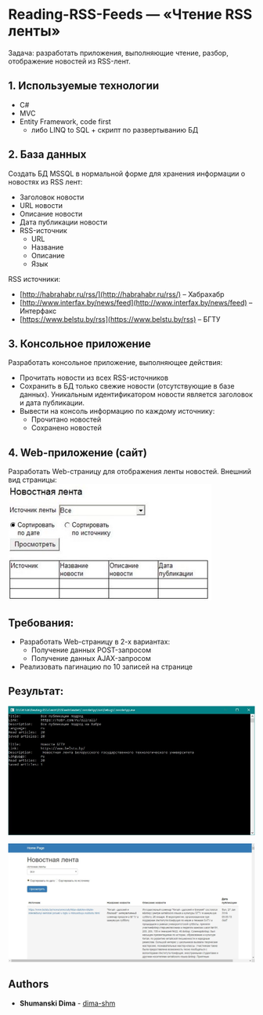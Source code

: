 # Reading-RSS-Feeds — «Чтение RSS ленты»

Задача: разработать приложения, выполняющие чтение, разбор, отображение новостей из RSS-лент.

## 1. Используемые технологии
- С#
- MVC
- Entity Framework, code first
    - либо LINQ to SQL + скрипт по развертыванию БД

## 2. База данных
Создать БД MSSQL в нормальной форме для хранения информации о новостях из RSS лент:
- Заголовок новости
- URL новости
- Описание новости
- Дата публикации новости
- RSS-источник
    - URL
    - Название
    - Описание
    - Язык
    
RSS источники:
- [http://habrahabr.ru/rss/](http://habrahabr.ru/rss/)  – Хабрахабр
- [http://www.interfax.by/news/feed](http://www.interfax.by/news/feed) – Интерфакс
- [https://www.belstu.by/rss](https://www.belstu.by/rss) – БГТУ

## 3. Консольное приложение
Разработать консольное приложение, выполняющее действия:
- Прочитать новости из всех RSS-источников
- Сохранить в БД только свежие новости (отсутствующие в базе данных). Уникальным
идентификатором новости является заголовок и дата публикации.
- Вывести на консоль информацию по каждому источнику:
    - Прочитано новостей
    - Сохранено новостей
    
## 4. Web-приложение (сайт)
Разработать Web-страницу для отображения ленты новостей.
Внешний вид страницы:
![screenshot of sample](https://github.com/dima-shm/Reading-RSS-Feeds/blob/master/SamplePage.jpg)

## Требования:
- Разработать Web-страницу в 2-х вариантах:
    - Получение данных POST-запросом
    - Получение данных AJAX-запросом
- Реализовать пагинацию по 10 записей на странице

## Результат:
![screenshot of sample](https://github.com/dima-shm/Reading-RSS-Feeds/blob/master/Preview2.jpg)

![screenshot of sample](https://github.com/dima-shm/Reading-RSS-Feeds/blob/master/Preview1.jpg)

## Authors

* **Shumanski Dima** - [dima-shm](https://github.com/dima-shm)
